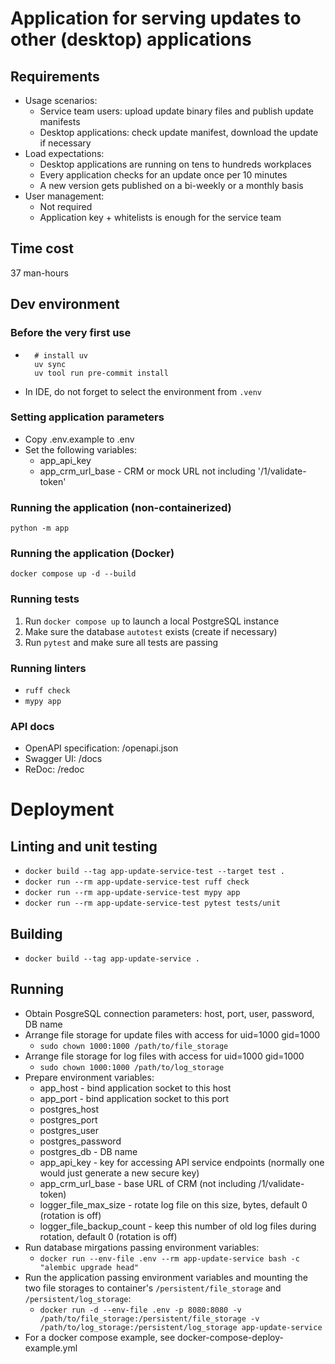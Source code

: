 # Application for serving updates to other (desktop) applications

## Requirements

* Usage scenarios:
    * Service team users: upload update binary files and publish update manifests
    * Desktop applications: check update manifest, download the update if necessary
* Load expectations:
    * Desktop applications are running on tens to hundreds workplaces
    * Every application checks for an update once per 10 minutes
    * A new version gets published on a bi-weekly or a monthly basis
* User management:
    * Not required
    * Application key + whitelists is enough for the service team

## Time cost
37 man-hours

## Dev environment

### Before the very first use

* ```
    # install uv
    uv sync
    uv tool run pre-commit install
    ```
* In IDE, do not forget to select the environment from `.venv`

### Setting application parameters
* Copy .env.example to .env
* Set the following variables:
    * app_api_key
    * app_crm_url_base - CRM or mock URL not including '/1/validate-token'

### Running the application (non-containerized)
`python -m app`

### Running the application (Docker)
`docker compose up -d --build`

### Running tests
1. Run `docker compose up` to launch a local PostgreSQL instance
2. Make sure the database `autotest` exists (create if necessary)
3. Run `pytest` and make sure all tests are passing

### Running linters
* `ruff check`
* `mypy app`

### API docs
* OpenAPI specification: /openapi.json
* Swagger UI: /docs
* ReDoc: /redoc

# Deployment

## Linting and unit testing

* `docker build --tag app-update-service-test --target test .`
* `docker run --rm app-update-service-test ruff check`
* `docker run --rm app-update-service-test mypy app`
* `docker run --rm app-update-service-test pytest tests/unit`

## Building

* `docker build --tag app-update-service .`

## Running

* Obtain PosgreSQL connection parameters: host, port, user, password, DB name
* Arrange file storage for update files with access for uid=1000 gid=1000
    * `sudo chown 1000:1000 /path/to/file_storage`
* Arrange file storage for log files with access for uid=1000 gid=1000
    * `sudo chown 1000:1000 /path/to/log_storage`
* Prepare environment variables:
    * app_host - bind application socket to this host
    * app_port - bind application socket to this port
    * postgres_host
    * postgres_port
    * postgres_user
    * postgres_password
    * postgres_db - DB name
    * app_api_key - key for accessing API service endpoints (normally one would just generate a new secure key)
    * app_crm_url_base - base URL of CRM (not including /1/validate-token)
    * logger_file_max_size - rotate log file on this size, bytes, default 0 (rotation is off)
    * logger_file_backup_count - keep this number of old log files during rotation, default 0 (rotation is off)
* Run database mirgations passing environment variables:
    * `docker run --env-file .env --rm app-update-service bash -c "alembic upgrade head"`
* Run the application passing environment variables and mounting the two file storages to container's `/persistent/file_storage` and `/persistent/log_storage`:
    * `docker run -d --env-file .env -p 8080:8080 -v /path/to/file_storage:/persistent/file_storage -v /path/to/log_storage:/persistent/log_storage app-update-service`
* For a docker compose example, see docker-compose-deploy-example.yml
